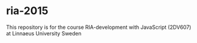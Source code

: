 # ria-2015
This repository is for the course RIA-development with JavaScript (2DV607) at Linnaeus University Sweden
